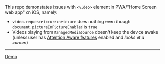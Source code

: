 This repo demonstates issues with `<video>` element in PWA/"Home Screen web app" on iOS, namely:

- `video.requestPictureInPicture` does nothing even though `document.pictureInPictureEnabled` is `true`
- Videos playing from `ManagedMediaSource` doesn't keep the device awake (unless user has [Attention Aware features](https://support.apple.com/en-us/102216) enabled and _looks at a screen_)

---

[Demo](https://anton.codes/ios-pwa-video-issues)
